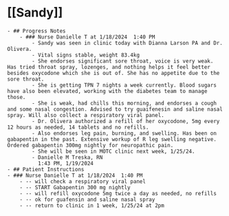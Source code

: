 # [[Sandy]]
	- ## Progress Notes
		- ### Nurse Danielle T at 1/18/2024  1:40 PM
			- Sandy was seen in clinic today with Dianna Larson PA and Dr. Olivera.
			- Vital signs stable, weight 83.4kg
			- She endorses significant sore throat, voice is very weak. Has tried throat spray, lozenges, and nothing helps it feel better besides oxycodone which she is out of. She has no appetite due to the sore throat.
			- She is getting TPN 7 nights a week currently. Blood sugars have also been elevated, working with the diabetes team to manage those.
			- She is weak, had chills this morning, and endorses a cough and some nasal congestion. Advised to try guaifenesin and saline nasal spray. Will also collect a respiratory viral panel.
			- Dr. Olivera authorized a refill of her oxycodone, 5mg every 12 hours as needed, 14 tablets and no refills.
			- Also endorses leg pain, burning, and swelling. Has been on gabapentin in the past. Extensive workup of R leg swelling negative. Ordered gabapentin 300mg nightly for neuropathic pain.
			- She will be seen in MOTC clinic next week, 1/25/24.
			- Danielle M Treska, RN
			  1:43 PM, 1/19/2024
	- ## Patient Instructions
	- ### Nurse Danielle T at 1/18/2024  1:40 PM
		- -- will check a respiratory viral panel
		- -- START Gabapentin 300 mg nightly
		- -- will refill oxycodone 5mg twice a day as needed, no refills
		- -- ok for guafensin and saline nasal spray
		- -- return to clinic in 1 week, 1/25/24 at 2pm